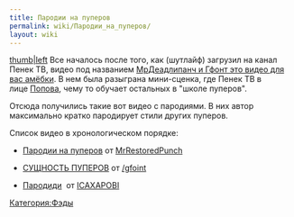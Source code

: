 ```yaml
---
title: Пародии на пуперов
permalink: wiki/Пародии_на_пуперов/
layout: wiki
---
```


[thumb\|left](Файл:Пародии_на_пуперов.png "wikilink") Все началось после
того, как (шутлайф) загрузил на канал Пенек ТВ, видео под
названием [МрДеадлипанч и Гфонт это видео для вас
амёбки](https://www.youtube.com/watch?v=72gaEz8Vgc0). В нем была
разыграна мини-сценка, где Пенек ТВ в лице [Попова](Попов "wikilink"),
чему то обучает остальных в "школе пуперов".

Отсюда получились такие вот видео с пародиями. В них автор максимально
кратко пародирует стили других пуперов. 

Список видео в хронологическом порядке:

-   [Пародии на
    пуперов](https://www.youtube.com/watch?v=21pS8qSvwI8) от [MrRestoredPunch](/wiki/MrRestoredPunch "wikilink")

<!-- -->

-   [СУЩНОСТЬ
    ПУПЕРОВ](https://www.youtube.com/watch?v=XX2-gt7ftDg) от [/gfoint](http://ru.ruspoop.wikia.com/wiki//gfoint)

<!-- -->

-   [Пародиди](https://www.youtube.com/watch?v=-M2FiAfBvv8) 
    от [ICAXAPOBI](/wiki/ICAXAPOBI "wikilink")

[Категория:Фэды](Категория:Фэды "wikilink")
